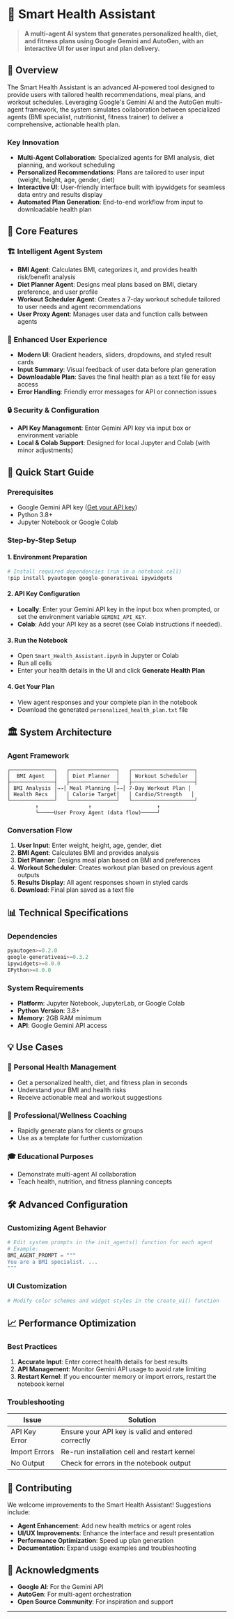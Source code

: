 # 🤖 Smart Health Assistant

> **A multi-agent AI system that generates personalized health, diet, and fitness plans using Google Gemini and AutoGen, with an interactive UI for user input and plan delivery.**

## 🌟 Overview

The Smart Health Assistant is an advanced AI-powered tool designed to provide users with tailored health recommendations, meal plans, and workout schedules. Leveraging Google's Gemini AI and the AutoGen multi-agent framework, the system simulates collaboration between specialized agents (BMI specialist, nutritionist, fitness trainer) to deliver a comprehensive, actionable health plan.

### Key Innovation
- **Multi-Agent Collaboration**: Specialized agents for BMI analysis, diet planning, and workout scheduling
- **Personalized Recommendations**: Plans are tailored to user input (weight, height, age, gender, diet)
- **Interactive UI**: User-friendly interface built with ipywidgets for seamless data entry and results display
- **Automated Plan Generation**: End-to-end workflow from input to downloadable health plan

## 🎯 Core Features

### 🏗️ **Intelligent Agent System**
- **BMI Agent**: Calculates BMI, categorizes it, and provides health risk/benefit analysis
- **Diet Planner Agent**: Designs meal plans based on BMI, dietary preference, and user profile
- **Workout Scheduler Agent**: Creates a 7-day workout schedule tailored to user needs and agent recommendations
- **User Proxy Agent**: Manages user data and function calls between agents

### 🎨 **Enhanced User Experience**
- **Modern UI**: Gradient headers, sliders, dropdowns, and styled result cards
- **Input Summary**: Visual feedback of user data before plan generation
- **Downloadable Plan**: Saves the final health plan as a text file for easy access
- **Error Handling**: Friendly error messages for API or connection issues

### 🔒 **Security & Configuration**
- **API Key Management**: Enter Gemini API key via input box or environment variable
- **Local & Colab Support**: Designed for local Jupyter and Colab (with minor adjustments)

## 🚀 Quick Start Guide

### Prerequisites
- Google Gemini API key ([Get your API key](https://ai.google.dev))
- Python 3.8+
- Jupyter Notebook or Google Colab

### Step-by-Step Setup

#### 1. **Environment Preparation**
```python
# Install required dependencies (run in a notebook cell)
!pip install pyautogen google-generativeai ipywidgets
```

#### 2. **API Key Configuration**
- **Locally**: Enter your Gemini API key in the input box when prompted, or set the environment variable `GEMINI_API_KEY`.
- **Colab**: Add your API key as a secret (see Colab instructions if needed).

#### 3. **Run the Notebook**
- Open `Smart_Health_Assistant.ipynb` in Jupyter or Colab
- Run all cells
- Enter your health details in the UI and click **Generate Health Plan**

#### 4. **Get Your Plan**
- View agent responses and your complete plan in the notebook
- Download the generated `personalized_health_plan.txt` file

## 🏛️ System Architecture

### Agent Framework
```
┌──────────────┐   ┌───────────────┐   ┌────────────────────┐
│  BMI Agent   │   │ Diet Planner  │   │ Workout Scheduler  │
├──────────────┤   ├───────────────┤   ├────────────────────┤
│ BMI Analysis │→→│ Meal Planning │→→│ 7-Day Workout Plan │
│ Health Recs  │   │ Calorie Target│   │ Cardio/Strength   │
└──────────────┘   └───────────────┘   └────────────────────┘
         ↑                ↑                     ↑
         └─────User Proxy Agent (data flow)─────┘
```

### Conversation Flow
1. **User Input**: Enter weight, height, age, gender, diet
2. **BMI Agent**: Calculates BMI and provides analysis
3. **Diet Planner**: Designs meal plan based on BMI and preferences
4. **Workout Scheduler**: Creates workout plan based on previous agent outputs
5. **Results Display**: All agent responses shown in styled cards
6. **Download**: Final plan saved as a text file

## 📊 Technical Specifications

### Dependencies
```python
pyautogen>=0.2.0
google-generativeai>=0.3.2
ipywidgets>=8.0.0
IPython>=8.0.0
```

### System Requirements
- **Platform**: Jupyter Notebook, JupyterLab, or Google Colab
- **Python Version**: 3.8+
- **Memory**: 2GB RAM minimum
- **API**: Google Gemini API access

## 💡 Use Cases

### 🏥 **Personal Health Management**
- Get a personalized health, diet, and fitness plan in seconds
- Understand your BMI and health risks
- Receive actionable meal and workout suggestions

### 🏢 **Professional/Wellness Coaching**
- Rapidly generate plans for clients or groups
- Use as a template for further customization

### 🎓 **Educational Purposes**
- Demonstrate multi-agent AI collaboration
- Teach health, nutrition, and fitness planning concepts

## 🛠️ Advanced Configuration

### Customizing Agent Behavior
```python
# Edit system prompts in the init_agents() function for each agent
# Example:
BMI_AGENT_PROMPT = """
You are a BMI specialist. ...
"""
```

### UI Customization
```python
# Modify color schemes and widget styles in the create_ui() function
```

## 📈 Performance Optimization

### Best Practices
1. **Accurate Input**: Enter correct health details for best results
2. **API Management**: Monitor Gemini API usage to avoid rate limiting
3. **Restart Kernel**: If you encounter memory or import errors, restart the notebook kernel

### Troubleshooting
| Issue | Solution |
|-------|----------|
| API Key Error | Ensure your API key is valid and entered correctly |
| Import Errors | Re-run installation cell and restart kernel |
| No Output | Check for errors in the notebook output |

## 🤝 Contributing

We welcome improvements to the Smart Health Assistant! Suggestions include:
- **Agent Enhancement**: Add new health metrics or agent roles
- **UI/UX Improvements**: Enhance the interface and result presentation
- **Performance Optimization**: Speed up plan generation
- **Documentation**: Expand usage examples and troubleshooting

## 🙏 Acknowledgments

- **Google AI**: For the Gemini API
- **AutoGen**: For multi-agent orchestration
- **Open Source Community**: For inspiration and support

--- 